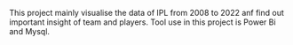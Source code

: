 This project mainly visualise the data of IPL from 2008 to 2022 anf find out important insight of team and players.
Tool use in this project is Power Bi and Mysql.
